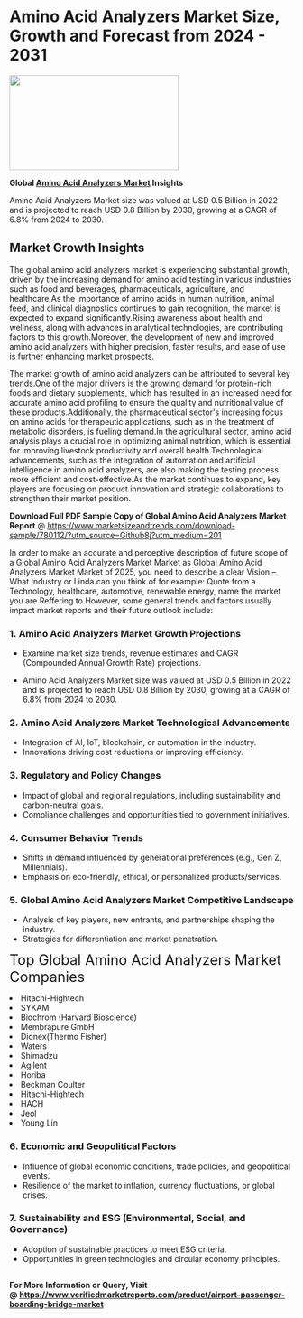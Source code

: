 <H1>Amino Acid Analyzers Market Size, Growth and Forecast from 2024 - 2031</H1><img class="aligncenter size-medium wp-image-584254" src="https://thirdeyenews.in/wp-content/uploads/2024/09/Global-Market-Research-300x168.jpeg" alt="" width="300" height="168" /><p><strong>Global&nbsp;<a href="https://www.marketsizeandtrends.com/download-sample/780112/?utm_source=Github8j?utm_medium=201">Amino Acid Analyzers Market</a> Insights</strong></p><p>Amino Acid Analyzers Market size was valued at USD 0.5 Billion in 2022 and is projected to reach USD 0.8 Billion by 2030, growing at a CAGR of 6.8% from 2024 to 2030.</p><p><h2>Market Growth Insights</h2> <p>The global amino acid analyzers market is experiencing substantial growth, driven by the increasing demand for amino acid testing in various industries such as food and beverages, pharmaceuticals, agriculture, and healthcare.As the importance of amino acids in human nutrition, animal feed, and clinical diagnostics continues to gain recognition, the market is expected to expand significantly.Rising awareness about health and wellness, along with advances in analytical technologies, are contributing factors to this growth.Moreover, the development of new and improved amino acid analyzers with higher precision, faster results, and ease of use is further enhancing market prospects.</p> <p>The market growth of amino acid analyzers can be attributed to several key trends.One of the major drivers is the growing demand for protein-rich foods and dietary supplements, which has resulted in an increased need for accurate amino acid profiling to ensure the quality and nutritional value of these products.Additionally, the pharmaceutical sector's increasing focus on amino acids for therapeutic applications, such as in the treatment of metabolic disorders, is fueling demand.In the agricultural sector, amino acid analysis plays a crucial role in optimizing animal nutrition, which is essential for improving livestock productivity and overall health.Technological advancements, such as the integration of automation and artificial intelligence in amino acid analyzers, are also making the testing process more efficient and cost-effective.As the market continues to expand, key players are focusing on product innovation and strategic collaborations to strengthen their market position.</p> <p><span class=""><strong>Download Full PDF Sample Copy of Global Amino Acid Analyzers Market Report</strong> @ <a href="https://www.marketsizeandtrends.com/download-sample/780112/?utm_source=Github8j?utm_medium=201" target="_blank">https://www.marketsizeandtrends.com/download-sample/780112/?utm_source=Github8j?utm_medium=201</a></span></p><p>In order to make an accurate and perceptive description of future scope of a Global&nbsp;Amino Acid Analyzers Market Market as Global&nbsp;Amino Acid Analyzers Market Market of 2025, you need to describe a clear Vision &ndash; What Industry or Linda can you think of for example: Quote from a Technology, healthcare, automotive, renewable energy, name the market you are Reffering to.However, some general trends and factors usually impact market reports and their future outlook include:</p><h3>1.&nbsp;<strong>Amino Acid Analyzers Market Growth Projections</strong></h3><ul><li>Examine market size trends, revenue estimates and CAGR (Compounded Annual Growth Rate) projections.</li><li><p>Amino Acid Analyzers Market size was valued at USD 0.5 Billion in 2022 and is projected to reach USD 0.8 Billion by 2030, growing at a CAGR of 6.8% from 2024 to 2030.</p></li></ul><h3>2.&nbsp;<strong>Amino Acid Analyzers Market Technological Advancements</strong></h3><ul><li>Integration of AI, IoT, blockchain, or automation in the industry.</li><li>Innovations driving cost reductions or improving efficiency.</li></ul><h3>3.&nbsp;<strong>Regulatory and Policy Changes</strong></h3><ul><li>Impact of global and regional regulations, including sustainability and carbon-neutral goals.</li><li>Compliance challenges and opportunities tied to government initiatives.</li></ul><h3>4.&nbsp;<strong>Consumer Behavior Trends</strong></h3><ul><li>Shifts in demand influenced by generational preferences (e.g., Gen Z, Millennials).</li><li>Emphasis on eco-friendly, ethical, or personalized products/services.</li></ul><h3>5.&nbsp;<strong>Global Amino Acid Analyzers Market Competitive Landscape</strong></h3><ul><li>Analysis of key players, new entrants, and partnerships shaping the industry.</li><li>Strategies for differentiation and market penetration.</li></ul><p data-pm-slice="1 1 []"><span style="color: inherit; font-family: inherit; font-size: 25px;">Top Global Amino Acid Analyzers Market Companies</span></p><div class="" data-test-id=""><p><li>Hitachi-Hightech</li><li> SYKAM</li><li> Biochrom (Harvard Bioscience)</li><li> Membrapure GmbH</li><li> Dionex(Thermo Fisher)</li><li> Waters</li><li> Shimadzu</li><li> Agilent</li><li> Horiba</li><li> Beckman Coulter</li><li> Hitachi-Hightech</li><li> HACH</li><li> Jeol</li><li> Young Lin</li></p></div><h3>6.&nbsp;<strong>Economic and Geopolitical Factors</strong></h3><ul><li>Influence of global economic conditions, trade policies, and geopolitical events.</li><li>Resilience of the market to inflation, currency fluctuations, or global crises.</li></ul><h3>7.&nbsp;<strong>Sustainability and ESG (Environmental, Social, and Governance)</strong></h3><ul><li>Adoption of sustainable practices to meet ESG criteria.</li><li>Opportunities in green technologies and circular economy principles.</li></ul><h2><strong style="font-size: 14px;">For More Information or Query, Visit @&nbsp;</strong><a style="background-color: #ffffff; font-size: 14px;" href="https://www.marketsizeandtrends.com/report/amino-acid-analyzers-market/" target="_blank">https://www.verifiedmarketreports.com/product/airport-passenger-boarding-bridge-market</a></h2>